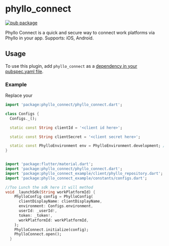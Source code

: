 # phyllo_connect

[![pub package](https://img.shields.io/pub/v/phyllo_connect.svg)](https://pub.dev/packages/phyllo_connect)

Phyllo Connect is a quick and secure way to connect work platforms via Phyllo in your app. 
Supports:
iOS, Android.

## Usage

To use this plugin, add `phyllo_connect` as a [dependency in your pubspec.yaml file](https://flutter.dev/platform-plugins/).

### Example
Replace your 

``` dart
import 'package:phyllo_connect/phyllo_connect.dart';

class Configs {
  Configs._();

  static const String clientId = '<client id here>';

  static const String clientSecret = '<client secret here>';

  static const PhylloEnvironment env = PhylloEnvironment.development; //set phyllo environment
}
```


``` dart

import 'package:flutter/material.dart';
import 'package:phyllo_connect/phyllo_connect.dart';
import 'package:phyllo_connect_example/client/phyllo_repository.dart';
import 'package:phyllo_connect_example/constants/configs.dart';

//Too Lunch the sdk here it will method 
void _launchSdk(String workPlatformId) {
    PhylloConfig config = PhylloConfig(
      clientDisplayName: clientDisplayName,
      environment: Configs.environment,
      userId: _userId!,
      token: _token!,
      workPlatformId: workPlatformId,
    );
    PhylloConnect.initialize(config);
    PhylloConnect.open();
  }

```